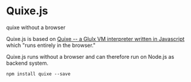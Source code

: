 # Quixe.js
quixe without a browser

Quixe.js is based on [Quixe -- a Glulx VM interpreter written in Javascript](https://github.com/erkyrath/quixe) which "runs entirely in the browser."

Quixe.js runs without a browser and can therefore run on Node.js as backend system.

    npm install quixe --save
